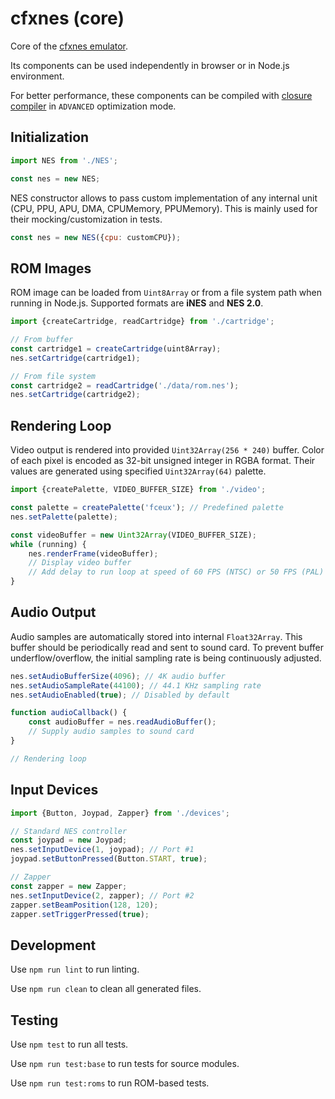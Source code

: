 # cfxnes (core)

Core of the [cfxnes emulator](../README.md).

Its components can be used independently in browser or in Node.js environment.

For better performance, these components can be compiled with [closure compiler](https://github.com/google/closure-compiler) in `ADVANCED` optimization mode.

## Initialization

``` javascript
import NES from './NES';

const nes = new NES;
```

NES constructor allows to pass custom implementation of any internal unit (CPU, PPU, APU, DMA, CPUMemory, PPUMemory). This is mainly used for their mocking/customization in tests.

``` javascript
const nes = new NES({cpu: customCPU});
```

## ROM Images

ROM image can be loaded from `Uint8Array` or from a file system path when running in Node.js. Supported formats are **iNES** and **NES 2.0**.

``` javascript
import {createCartridge, readCartridge} from './cartridge';

// From buffer
const cartridge1 = createCartridge(uint8Array);
nes.setCartridge(cartridge1);

// From file system
const cartridge2 = readCartridge('./data/rom.nes');
nes.setCartridge(cartridge2);
```

## Rendering Loop

Video output is rendered into provided `Uint32Array(256 * 240)` buffer. Color of each pixel is encoded as 32-bit unsigned integer in RGBA format. Their values are generated using specified `Uint32Array(64)` palette.

``` javascript
import {createPalette, VIDEO_BUFFER_SIZE} from './video';

const palette = createPalette('fceux'); // Predefined palette
nes.setPalette(palette);

const videoBuffer = new Uint32Array(VIDEO_BUFFER_SIZE);
while (running) {
    nes.renderFrame(videoBuffer);
    // Display video buffer
    // Add delay to run loop at speed of 60 FPS (NTSC) or 50 FPS (PAL)
}
```

## Audio Output

Audio samples are automatically stored into internal `Float32Array`. This buffer should be periodically read and sent to sound card. To prevent buffer underflow/overflow, the initial sampling rate is being continuously adjusted.

``` javascript
nes.setAudioBufferSize(4096); // 4K audio buffer
nes.setAudioSampleRate(44100); // 44.1 KHz sampling rate
nes.setAudioEnabled(true); // Disabled by default

function audioCallback() {
    const audioBuffer = nes.readAudioBuffer();
    // Supply audio samples to sound card
}

// Rendering loop
```

## Input Devices

``` javascript
import {Button, Joypad, Zapper} from './devices';

// Standard NES controller
const joypad = new Joypad;
nes.setInputDevice(1, joypad); // Port #1
joypad.setButtonPressed(Button.START, true);

// Zapper
const zapper = new Zapper;
nes.setInputDevice(2, zapper); // Port #2
zapper.setBeamPosition(128, 120);
zapper.setTriggerPressed(true);
```

## Development

Use `npm run lint` to run linting.

Use `npm run clean` to clean all generated files.

## Testing

Use `npm test` to run all tests.

Use `npm run test:base` to run tests for source modules.

Use `npm run test:roms` to run ROM-based tests.
